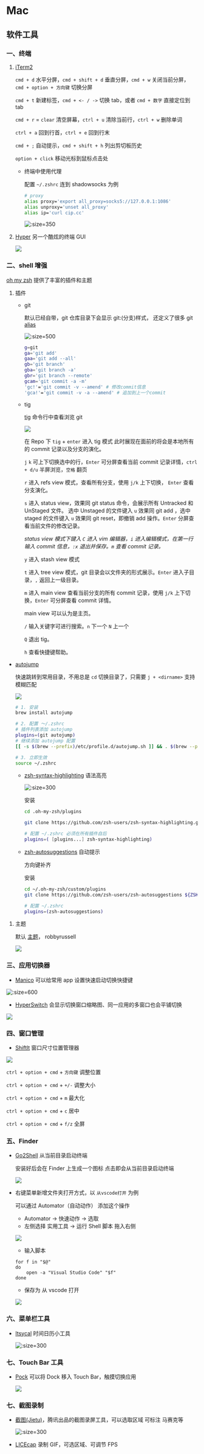 # Mac

## 软件工具

### 一、终端

1.  [iTerm2](https://www.iterm2.com/)

    `cmd + d` 水平分屏，`cmd + shift + d` 垂直分屏，`cmd + w` 关闭当前分屏， `cmd + option + 方向键` 切换分屏

    `cmd + t` 新建标签，`cmd + <- / ->` 切换 tab，或者 `cmd + 数字` 直接定位到 tab

    `cmd + r` = `clear` 清空屏幕，`ctrl + u` 清除当前行，`ctrl + w` 删除单词

    `ctrl + a` 回到行首，`ctrl + e` 回到行末

    `cmd + ;` 自动提示，`cmd + shift + h` 列出剪切板历史

    `option + click` 移动光标到鼠标点击处

    - 终端中使用代理

      配置 `~/.zshrc` 连到 shadowsocks 为例

      ```bash
      # proxy
      alias proxy='export all_proxy=socks5://127.0.0.1:1086'
      alias unproxy='unset all_proxy'
      alias ip='curl cip.cc'
      ```

      ![](img/proxy.png ':size=350')

2.  [Hyper](https://hyper.is) 另一个酷炫的终端 GUI

    ![](https://cloud.githubusercontent.com/assets/13041/16820268/13c9bfe6-4905-11e6-8fe4-baf8fc8d9293.gif)

### 二、shell 增强

[oh my zsh](https://ohmyz.sh/) 提供了丰富的插件和主题

1.  插件

    - git

      默认已经自带，git 仓库目录下会显示 git:(分支)样式， 还定义了很多 git [alias](https://github.com/robbyrussell/oh-my-zsh/tree/master/plugins/git)

      ![](img/zsh-git.png ':size=500')


        ```bash
        g=git
        ga='git add'
        gaa='git add --all'
        gb='git branch'
        gba='git branch -a'
        gbr='git branch --remote'
        gcam='git commit -a -m'
        'gc!'='git commit -v --amend' # 修改commit信息
        'gca!'='git commit -v -a --amend' # 追加到上一个commit
        ```

    - tig

      [tig](https://jonas.github.io/tig/) 命令行中查看浏览 git

      ![](img/tig.gif)

      在 Repo 下 `tig` + `enter` 进入 tig 模式 此时展现在面前的将会是本地所有的 commit 记录以及分支的演化。

      `j` `k` 可上下切换选中的行，`Enter` 可分屏查看当前 commit 记录详情，`ctrl + d/u` 半屏浏览，`空格` 翻页

      `r` 进入 refs view 模式，查看所有分支，使用 `j/k` 上下切换， `Enter` 查看分支演化。

      `s` 进入 status view，效果同 git status 命令，会展示所有 Untracked 和 UnStaged 文件。 选中 Unstaged 的文件键入 `u` 效果同 git add ，选中 staged 的文件键入 `u` 效果同 git reset，即撤销 add 操作。`Enter` 分屏查看当前文件的修改记录。

      _status view 模式下键入 `C` 进入 vim 编辑器，`i` 进入编辑模式，在第一行输入 commit 信息，`:x` 退出并保存。`m` 查看 commit 记录。_

      `y` 进入 stash view 模式

      `t` 进入 tree view 模式，git 目录会以文件夹的形式展示。`Enter` 进入子目录，`,` 返回上一级目录。

      `m` 进入 main view 查看当前分支的所有 commit 记录，使用 `j/k` 上下切换，`Enter` 可分屏查看 commit 详情。

      main view 可以认为是主页。

      `/` 输入关键字可进行搜索。`n` 下一个 `N` 上一个

      `Q` 退出 tig。

      `h` 查看快捷键帮助。

- [autojump](https://github.com/wting/autojump)

  快速跳转到常用目录，不用总是 `cd` 切换目录了，只需要 `j + <dirname>` 支持模糊匹配

  ![](img/autojump.gif)

  ```bash
  # 1. 安装
  brew install autojump

  # 2. 配置 ～/.zshrc
  # 插件列表添加 autojump
  plugins=(git autojump)
  # 继续添加 autojump 配置
  [[ -s $(brew --prefix)/etc/profile.d/autojump.sh ]] && . $(brew --prefix)/etc/profile.d/autojump.sh

  # 3. 立即生效
  source ~/.zshrc
  ```

  - [zsh-syntax-highlighting](https://github.com/zsh-users/zsh-syntax-highlighting) 语法高亮

    ![](img/highlight.png ':size=300')

    安装

    ```bash
    cd .oh-my-zsh/plugins

    git clone https://github.com/zsh-users/zsh-syntax-highlighting.git ${ZSH_CUSTOM:-~/.oh-my-zsh/custom}/plugins/zsh-syntax-highlighting

    # 配置 ~/.zshrc 必须在所有插件自后
    plugins=( [plugins...] zsh-syntax-highlighting)
    ```

  - [zsh-autosuggestions](https://github.com/zsh-users/zsh-autosuggestions) 自动提示

    方向键补齐

    安装

    ```bash
    cd ~/.oh-my-zsh/custom/plugins
    git clone https://github.com/zsh-users/zsh-autosuggestions ${ZSH_CUSTOM:-~/.oh-my-zsh/custom}/plugins/zsh-autosuggestions

    # 配置 ~/.zshrc
    plugins=(zsh-autosuggestions)
    ```

1. 主题

   默认 [主题](https://github.com/robbyrussell/oh-my-zsh/wiki/Themes)， robbyrussell

   ![](https://cloud.githubusercontent.com/assets/2618447/6316876/710cbb8c-ba03-11e4-90b3-0315d72f270c.jpg)

### 三、应用切换器

- [Manico](https://manico.im/) 可以给常用 app 设置快速启动切换快捷键

![](img/manico.png ':size=600')

- [HyperSwitch](https://bahoom.com/hyperswitch) 会显示切换窗口缩略图、同一应用的多窗口也会平铺切换

![](img/hyperswitch.png)

### 四、窗口管理

- [Shiftlt](https://github.com/fikovnik/ShiftIt) 窗口尺寸位置管理器

![](img/shiftlt.gif)

`ctrl + option + cmd` + `方向键` 调整位置

`ctrl + option + cmd` + `+/-` 调整大小

`ctrl + option + cmd` + `m` 最大化

`ctrl + option + cmd` + `c` 居中

`ctrl + option + cmd` + `f/z` 全屏

### 五、Finder

- [Go2Shell](https://zipzapmac.com/Go2Shell) 从当前目录启动终端

  安装好后会在 Finder 上生成一个图标 点击即会从当前目录启动终端

  ![](img/findergo2shell.png)

- 右键菜单新增文件夹打开方式，以 `从vscode打开` 为例

  可以通过 Automator（自动动作） 添加这个操作

  - Automator -> 快速动作 -> 选取
  - 左侧选择 实用工具 -> 运行 Shell 脚本 拖入右侧

  ![](img/openvscode.png)

  - 输入脚本

  ```shell
  for f in "$@"
  do
      open -a "Visual Studio Code" "$f"
  done
  ```

  - 保存为 从 vscode 打开

  ![](img/openvscode2.png)

### 六、菜单栏工具

- [Itsycal](https://www.mowglii.com/itsycal/) 时间日历小工具

  ![](img/itsycal.png ':size=300')

### 七、Touch Bar 工具

- [Pock](https://pock.dev/) 可以将 Dock 移入 Touch Bar，触摸切换应用

  ![](https://pock.dev/assets/img/preview/pock_widgets.png)

### 七、截图录制

- [截图(Jietu)](https://apps.apple.com/cn/app/jie-tu-jietu/id1059334054?mt=12)，腾讯出品的截图录屏工具，可以选取区域 可标注 马赛克等

  ![](img/jietu.png ':size=300')

- [LICEcap](https://www.cockos.com/licecap/) 录制 GIF，可选区域、可调节 FPS
